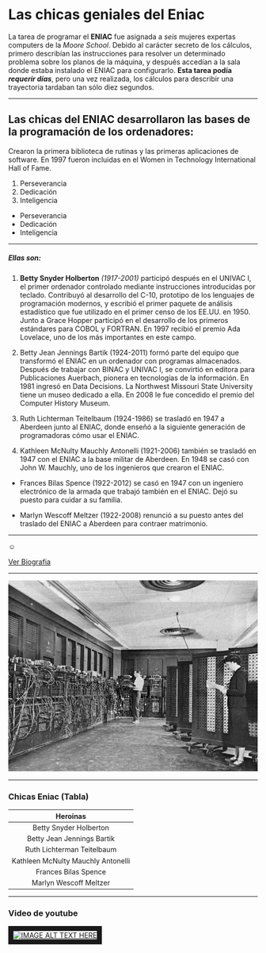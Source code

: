 # Las chicas geniales del Eniac

La tarea de programar el **ENIAC** fue asignada a _seis_ mujeres expertas computers de la _Moore School_. Debido al carácter secreto de los cálculos, primero describían las instrucciones para resolver un determinado problema sobre los planos de la máquina, y después accedían a la sala donde estaba instalado el ENIAC para configurarlo. **Esta tarea podía _requerir días_**, pero una vez realizada, los cálculos para describir una trayectoria tardaban tan sólo diez segundos.

---


## Las chicas del ENIAC desarrollaron las bases de la programación de los ordenadores:

Crearon la primera biblioteca de rutinas y las primeras aplicaciones de software. En 1997 fueron incluidas en el Women in Technology International Hall of Fame.

1. Perseverancia
2. Dedicación
3. Inteligencia

- Perseverancia
- Dedicación
- Inteligencia

---

##### Ellas son:

1. __Betty Snyder Holberton__ *(1917-2001)* participó después en el UNIVAC I, el primer ordenador controlado mediante instrucciones introducidas por teclado. Contribuyó al desarrollo del C-10,  prototipo de los lenguajes de programación modernos, y escribió el primer paquete de análisis estadístico que fue utilizado en el primer censo de los EE.UU. en 1950. Junto a Grace Hopper participó en el desarrollo de los primeros estándares para COBOL y FORTRAN. En 1997 recibió el premio Ada Lovelace, uno de los más importantes  en este campo.

2. Betty Jean Jennings Bartik (1924-2011) formó parte del equipo que transformó el ENIAC en un ordenador con programas almacenados. Después de trabajar con BINAC y UNIVAC I, se convirtió en editora para Publicaciones Auerbach, pionera en tecnologías de la información. En 1981 ingresó en Data Decisions. La Northwest Missouri State University tiene un museo dedicado a ella. En 2008 le fue concedido el premio del Computer History Museum.

3. Ruth Lichterman Teitelbaum (1924-1986) se trasladó en 1947 a Aberdeen junto al ENIAC, donde enseñó a la siguiente generación de programadoras cómo usar el ENIAC.

4. Kathleen McNulty Mauchly Antonelli (1921-2006) también se trasladó en 1947 con el ENIAC a la base militar de Aberdeen. En 1948 se casó con John W. Mauchly, uno de los ingenieros que crearon el ENIAC.

- Frances Bilas Spence (1922-2012) se casó en 1947 con un ingeniero electrónico de la armada que trabajó también en el ENIAC. Dejó su puesto para cuidar a su familia.

- Marlyn Wescoff Meltzer (1922-2008)​ renunció a su puesto antes del traslado del ENIAC a Aberdeen para contraer matrimonio.

---

:relaxed:

[Ver Biografia](https://mujeresconciencia.com/2017/09/29/las-chicas-del-eniac-1946-1955/)

---


![alt text](https://github.com/yadira-puente/superHeroinass/blob/main/chicasEniac.gif "Las chicas trabajando junto al Eniac")

---

### Chicas Eniac (Tabla) 

| Heroinas                           |
|:---------------------------------: |
| Betty Snyder Holberton             |  
| Betty Jean Jennings Bartik         |
| Ruth Lichterman Teitelbaum         |
|Kathleen McNulty Mauchly Antonelli  |
|Frances Bilas Spence                |
|Marlyn Wescoff Meltzer              |


---

### Video de youtube

<a href="https://www.youtube.com/watch?v=5KqFC3QrS_Y
" target="_blank"><img src="http://img.youtube.com/vi/5KqFC3QrS_Y/0.jpg" 
alt="IMAGE ALT TEXT HERE" width="240" height="180" border="10" /></a>

